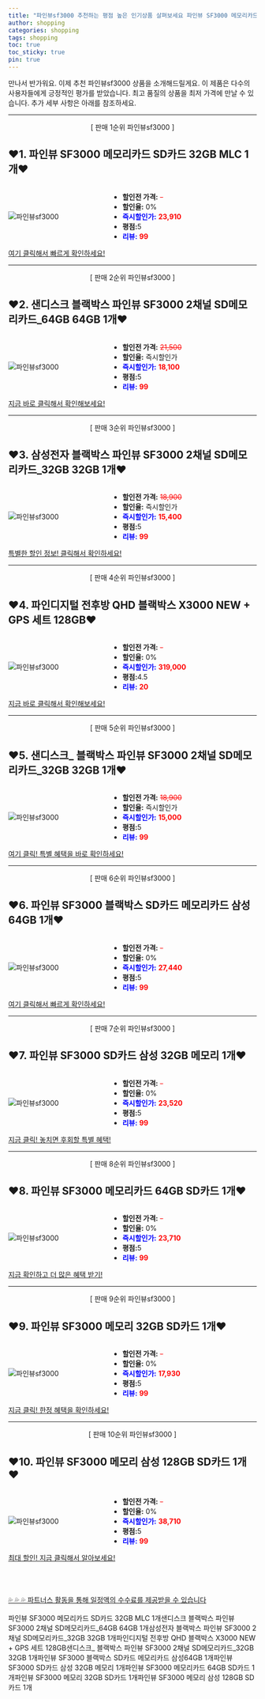 ```yaml
---
title: "파인뷰sf3000 추천하는 평점 높은 인기상품 살펴보세요 파인뷰 SF3000 메모리카드 SD카드 32GB"
author: shopping
categories: shopping
tags: shopping
toc: true
toc_sticky: true
pin: true
---
```

만나서 반가워요. 이제 추천 파인뷰sf3000 상품을 소개해드릴게요. 이 제품은 다수의 사용자들에게 긍정적인 평가를 받았습니다. 최고 품질의 상품을 최저 가격에 만날 수 있습니다. 추가 세부 사항은 아래를 참조하세요.

---
<p class="toplist" style="margin: 0 auto; display: block; width: fit-content;">[ 판매 1순위 파인뷰sf3000 ]</p>

<h2><strong>❤️1. 파인뷰 SF3000 메모리카드 SD카드 32GB MLC 1개❤️</strong></h2>

<div style="display: flex; align-items: center;">
    <div style="flex: 0.4;">
        <img src="https://thumbnail8.coupangcdn.com/thumbnails/remote/230x230ex/image/vendor_inventory/0c05/69e1cf788890ac94415eaafed888d8e846ee20e5fc820b9ed55fc4118074.jpg" alt="파인뷰sf3000" style="max-width: 100%;">
    </div>
    <div style="flex: 0.6; margin-left: 10px;">
        <ul>
            <li><strong>할인전 가격:</strong> <del style="color: red;">-</del></li>
            <li><strong>할인율:</strong> 0%</li>
            <li><span style='color:blue'><strong>즉시할인가:</strong></span> <span style='color:red'><strong>23,910</strong></span></li>
            <li><strong>평점:</strong>5</li>
            <li><span style='color:blue'><strong>리뷰:</strong></span> <span style='color:red'><strong>99</strong></span></li>
        </ul>
    </div>
</div>
<div class="center">
    <a href="https://William4Davisa.github.io?lptag=AF9450613&subid=githubio&pageKey=8194973251&traceid=V0-153&itemId=23466922049&vendorItemId=90493499266" class="myButton">
        여기 클릭해서 빠르게 확인하세요!
    </a>
</div>


---
<p class="toplist" style="margin: 0 auto; display: block; width: fit-content;">[ 판매 2순위 파인뷰sf3000 ]</p>

<h2><strong>❤️2. 샌디스크 블랙박스 파인뷰 SF3000 2채널 SD메모리카드_64GB 64GB 1개❤️</strong></h2>

<div style="display: flex; align-items: center;">
    <div style="flex: 0.4;">
        <img src="https://thumbnail8.coupangcdn.com/thumbnails/remote/230x230ex/image/vendor_inventory/7f51/3b2c13be261e04f1d284c2bbf5cc77b99a9763753ce27fb62881bfb8c54b.jpg" alt="파인뷰sf3000" style="max-width: 100%;">
    </div>
    <div style="flex: 0.6; margin-left: 10px;">
        <ul>
            <li><strong>할인전 가격:</strong> <del style="color: red;">21,500</del></li>
            <li><strong>할인율:</strong> 즉시할인가</li>
            <li><span style='color:blue'><strong>즉시할인가:</strong></span> <span style='color:red'><strong>18,100</strong></span></li>
            <li><strong>평점:</strong>5</li>
            <li><span style='color:blue'><strong>리뷰:</strong></span> <span style='color:red'><strong>99</strong></span></li>
        </ul>
    </div>
</div>
<div class="center">
    <a href="https://William4Davisa.github.io?lptag=AF9450613&subid=githubio&pageKey=7901451095&traceid=V0-153&itemId=21655878352&vendorItemId=88706532240" class="myButton">
        지금 바로 클릭해서 확인해보세요!
    </a>
</div>


---
<p class="toplist" style="margin: 0 auto; display: block; width: fit-content;">[ 판매 3순위 파인뷰sf3000 ]</p>

<h2><strong>❤️3. 삼성전자 블랙박스 파인뷰 SF3000 2채널 SD메모리카드_32GB 32GB 1개❤️</strong></h2>

<div style="display: flex; align-items: center;">
    <div style="flex: 0.4;">
        <img src="https://thumbnail7.coupangcdn.com/thumbnails/remote/230x230ex/image/vendor_inventory/36f7/61ea48face8ea60fb961a6d6c2bb4e5f9c503ee73847a1ad58e2fd317d90.jpg" alt="파인뷰sf3000" style="max-width: 100%;">
    </div>
    <div style="flex: 0.6; margin-left: 10px;">
        <ul>
            <li><strong>할인전 가격:</strong> <del style="color: red;">18,900</del></li>
            <li><strong>할인율:</strong> 즉시할인가</li>
            <li><span style='color:blue'><strong>즉시할인가:</strong></span> <span style='color:red'><strong>15,400</strong></span></li>
            <li><strong>평점:</strong>5</li>
            <li><span style='color:blue'><strong>리뷰:</strong></span> <span style='color:red'><strong>99</strong></span></li>
        </ul>
    </div>
</div>
<div class="center">
    <a href="https://William4Davisa.github.io?lptag=AF9450613&subid=githubio&pageKey=7899503793&traceid=V0-153&itemId=21645785962&vendorItemId=88696562979" class="myButton">
        특별한 할인 정보! 클릭해서 확인하세요!
    </a>
</div>


---
<p class="toplist" style="margin: 0 auto; display: block; width: fit-content;">[ 판매 4순위 파인뷰sf3000 ]</p>

<h2><strong>❤️4. 파인디지털 전후방 QHD 블랙박스 X3000 NEW + GPS 세트 128GB❤️</strong></h2>

<div style="display: flex; align-items: center;">
    <div style="flex: 0.4;">
        <img src="https://thumbnail9.coupangcdn.com/thumbnails/remote/230x230ex/image/rs_quotation_api/x11mz34u/f2bdd64509214ebc97caf01f50b10794.jpg" alt="파인뷰sf3000" style="max-width: 100%;">
    </div>
    <div style="flex: 0.6; margin-left: 10px;">
        <ul>
            <li><strong>할인전 가격:</strong> <del style="color: red;">-</del></li>
            <li><strong>할인율:</strong> 0%</li>
            <li><span style='color:blue'><strong>즉시할인가:</strong></span> <span style='color:red'><strong>319,000</strong></span></li>
            <li><strong>평점:</strong>4.5</li>
            <li><span style='color:blue'><strong>리뷰:</strong></span> <span style='color:red'><strong>20</strong></span></li>
        </ul>
    </div>
</div>
<div class="center">
    <a href="https://William4Davisa.github.io?lptag=AF9450613&subid=githubio&pageKey=6687252354&traceid=V0-153&itemId=15441995830&vendorItemId=82661622452" class="myButton">
        지금 바로 클릭해서 확인해보세요!
    </a>
</div>


---
<p class="toplist" style="margin: 0 auto; display: block; width: fit-content;">[ 판매 5순위 파인뷰sf3000 ]</p>

<h2><strong>❤️5. 샌디스크_ 블랙박스 파인뷰 SF3000 2채널 SD메모리카드_32GB 32GB 1개❤️</strong></h2>

<div style="display: flex; align-items: center;">
    <div style="flex: 0.4;">
        <img src="https://thumbnail8.coupangcdn.com/thumbnails/remote/230x230ex/image/vendor_inventory/7f51/3b2c13be261e04f1d284c2bbf5cc77b99a9763753ce27fb62881bfb8c54b.jpg" alt="파인뷰sf3000" style="max-width: 100%;">
    </div>
    <div style="flex: 0.6; margin-left: 10px;">
        <ul>
            <li><strong>할인전 가격:</strong> <del style="color: red;">18,900</del></li>
            <li><strong>할인율:</strong> 즉시할인가</li>
            <li><span style='color:blue'><strong>즉시할인가:</strong></span> <span style='color:red'><strong>15,000</strong></span></li>
            <li><strong>평점:</strong>5</li>
            <li><span style='color:blue'><strong>리뷰:</strong></span> <span style='color:red'><strong>99</strong></span></li>
        </ul>
    </div>
</div>
<div class="center">
    <a href="https://William4Davisa.github.io?lptag=AF9450613&subid=githubio&pageKey=7901514529&traceid=V0-153&itemId=21656111683&vendorItemId=88706761107" class="myButton">
        여기 클릭! 특별 혜택을 바로 확인하세요!
    </a>
</div>


---
<p class="toplist" style="margin: 0 auto; display: block; width: fit-content;">[ 판매 6순위 파인뷰sf3000 ]</p>

<h2><strong>❤️6. 파인뷰 SF3000 블랙박스 SD카드 메모리카드 삼성64GB 1개❤️</strong></h2>

<div style="display: flex; align-items: center;">
    <div style="flex: 0.4;">
        <img src="https://thumbnail10.coupangcdn.com/thumbnails/remote/230x230ex/image/vendor_inventory/2711/a397c4d5979017fb6398519d8d0778b158e03e694f44bd301277f25b0672.jpg" alt="파인뷰sf3000" style="max-width: 100%;">
    </div>
    <div style="flex: 0.6; margin-left: 10px;">
        <ul>
            <li><strong>할인전 가격:</strong> <del style="color: red;">-</del></li>
            <li><strong>할인율:</strong> 0%</li>
            <li><span style='color:blue'><strong>즉시할인가:</strong></span> <span style='color:red'><strong>27,440</strong></span></li>
            <li><strong>평점:</strong>5</li>
            <li><span style='color:blue'><strong>리뷰:</strong></span> <span style='color:red'><strong>99</strong></span></li>
        </ul>
    </div>
</div>
<div class="center">
    <a href="https://William4Davisa.github.io?lptag=AF9450613&subid=githubio&pageKey=8188439823&traceid=V0-153&itemId=23423944340&vendorItemId=90450959040" class="myButton">
        여기 클릭해서 빠르게 확인하세요!
    </a>
</div>


---
<p class="toplist" style="margin: 0 auto; display: block; width: fit-content;">[ 판매 7순위 파인뷰sf3000 ]</p>

<h2><strong>❤️7. 파인뷰 SF3000 SD카드 삼성 32GB 메모리 1개❤️</strong></h2>

<div style="display: flex; align-items: center;">
    <div style="flex: 0.4;">
        <img src="https://thumbnail9.coupangcdn.com/thumbnails/remote/230x230ex/image/vendor_inventory/5dd2/9b5c7d3a8de19aeff84c5186379a6af530af7cea0f0279957a529b4b954c.jpg" alt="파인뷰sf3000" style="max-width: 100%;">
    </div>
    <div style="flex: 0.6; margin-left: 10px;">
        <ul>
            <li><strong>할인전 가격:</strong> <del style="color: red;">-</del></li>
            <li><strong>할인율:</strong> 0%</li>
            <li><span style='color:blue'><strong>즉시할인가:</strong></span> <span style='color:red'><strong>23,520</strong></span></li>
            <li><strong>평점:</strong>5</li>
            <li><span style='color:blue'><strong>리뷰:</strong></span> <span style='color:red'><strong>99</strong></span></li>
        </ul>
    </div>
</div>
<div class="center">
    <a href="https://William4Davisa.github.io?lptag=AF9450613&subid=githubio&pageKey=7493197487&traceid=V0-153&itemId=19597751273&vendorItemId=90445120458" class="myButton">
        지금 클릭! 놓치면 후회할 특별 혜택!
    </a>
</div>


---
<p class="toplist" style="margin: 0 auto; display: block; width: fit-content;">[ 판매 8순위 파인뷰sf3000 ]</p>

<h2><strong>❤️8. 파인뷰 SF3000 메모리카드 64GB SD카드 1개❤️</strong></h2>

<div style="display: flex; align-items: center;">
    <div style="flex: 0.4;">
        <img src="https://thumbnail8.coupangcdn.com/thumbnails/remote/230x230ex/image/vendor_inventory/56f9/97611dc7956aaf415635c02b527ea4903a213a260307f98261d96a46acf1.jpg" alt="파인뷰sf3000" style="max-width: 100%;">
    </div>
    <div style="flex: 0.6; margin-left: 10px;">
        <ul>
            <li><strong>할인전 가격:</strong> <del style="color: red;">-</del></li>
            <li><strong>할인율:</strong> 0%</li>
            <li><span style='color:blue'><strong>즉시할인가:</strong></span> <span style='color:red'><strong>23,710</strong></span></li>
            <li><strong>평점:</strong>5</li>
            <li><span style='color:blue'><strong>리뷰:</strong></span> <span style='color:red'><strong>99</strong></span></li>
        </ul>
    </div>
</div>
<div class="center">
    <a href="https://William4Davisa.github.io?lptag=AF9450613&subid=githubio&pageKey=7493606869&traceid=V0-153&itemId=19599685962&vendorItemId=90410581681" class="myButton">
        지금 확인하고 더 많은 혜택 받기!
    </a>
</div>


---
<p class="toplist" style="margin: 0 auto; display: block; width: fit-content;">[ 판매 9순위 파인뷰sf3000 ]</p>

<h2><strong>❤️9. 파인뷰 SF3000 메모리 32GB SD카드 1개❤️</strong></h2>

<div style="display: flex; align-items: center;">
    <div style="flex: 0.4;">
        <img src="https://thumbnail10.coupangcdn.com/thumbnails/remote/230x230ex/image/vendor_inventory/9e1d/20eaeaa1942b38984eb19891256c9bff0a0cba521907f75d87d5fd780b45.jpg" alt="파인뷰sf3000" style="max-width: 100%;">
    </div>
    <div style="flex: 0.6; margin-left: 10px;">
        <ul>
            <li><strong>할인전 가격:</strong> <del style="color: red;">-</del></li>
            <li><strong>할인율:</strong> 0%</li>
            <li><span style='color:blue'><strong>즉시할인가:</strong></span> <span style='color:red'><strong>17,930</strong></span></li>
            <li><strong>평점:</strong>5</li>
            <li><span style='color:blue'><strong>리뷰:</strong></span> <span style='color:red'><strong>99</strong></span></li>
        </ul>
    </div>
</div>
<div class="center">
    <a href="https://William4Davisa.github.io?lptag=AF9450613&subid=githubio&pageKey=8011932151&traceid=V0-153&itemId=22353916862&vendorItemId=90411188686" class="myButton">
        지금 클릭! 한정 혜택을 확인하세요!
    </a>
</div>


---
<p class="toplist" style="margin: 0 auto; display: block; width: fit-content;">[ 판매 10순위 파인뷰sf3000 ]</p>

<h2><strong>❤️10. 파인뷰 SF3000 메모리 삼성 128GB SD카드 1개❤️</strong></h2>

<div style="display: flex; align-items: center;">
    <div style="flex: 0.4;">
        <img src="https://thumbnail7.coupangcdn.com/thumbnails/remote/230x230ex/image/vendor_inventory/c10e/1ee619800fd0ee21aed3a021182ee17e1625c4863dcb35424ff195f6c358.jpg" alt="파인뷰sf3000" style="max-width: 100%;">
    </div>
    <div style="flex: 0.6; margin-left: 10px;">
        <ul>
            <li><strong>할인전 가격:</strong> <del style="color: red;">-</del></li>
            <li><strong>할인율:</strong> 0%</li>
            <li><span style='color:blue'><strong>즉시할인가:</strong></span> <span style='color:red'><strong>38,710</strong></span></li>
            <li><strong>평점:</strong>5</li>
            <li><span style='color:blue'><strong>리뷰:</strong></span> <span style='color:red'><strong>99</strong></span></li>
        </ul>
    </div>
</div>
<div class="center">
    <a href="https://William4Davisa.github.io?lptag=AF9450613&subid=githubio&pageKey=8186317043&traceid=V0-153&itemId=23411939826&vendorItemId=90439021879" class="myButton">
        최대 할인! 지금 클릭해서 알아보세요!
    </a>
</div>

<br><br><br>[💦 💦 💦 파트너스 활동을 통해 일정액의 수수료를 제공받을 수 있습니다](https://link.coupang.com/a/bcpT2c)<br><br>파인뷰 SF3000 메모리카드 SD카드 32GB MLC 1개샌디스크 블랙박스 파인뷰 SF3000 2채널 SD메모리카드_64GB 64GB 1개삼성전자 블랙박스 파인뷰 SF3000 2채널 SD메모리카드_32GB 32GB 1개파인디지털 전후방 QHD 블랙박스 X3000 NEW + GPS 세트 128GB샌디스크_ 블랙박스 파인뷰 SF3000 2채널 SD메모리카드_32GB 32GB 1개파인뷰 SF3000 블랙박스 SD카드 메모리카드 삼성64GB 1개파인뷰 SF3000 SD카드 삼성 32GB 메모리 1개파인뷰 SF3000 메모리카드 64GB SD카드 1개파인뷰 SF3000 메모리 32GB SD카드 1개파인뷰 SF3000 메모리 삼성 128GB SD카드 1개